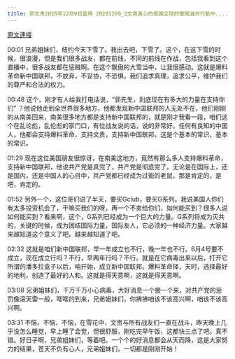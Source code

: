 ```yaml
---
title: 郭文贵2020年12月9日盖特 20201209_2文貴衷心的感謝全球的懲賊滅共行動中......辛苦的戰友們......
---
```


[原文連接](https://gnews.org/ThreadView/53479539)

00:01 兄弟姐妹们，纽约今天下雪了。我出去吧，下雪了。这个，在这下雪的时候，很浪漫，但是我们很多战友，都在前线，不同的前线在作战，包括我看到这个直播中，很多战友都在惩贼啊。在这个飘傲的大雪当中，让我很感动。这就是爆料革命新中国联邦，不放弃，不妥协，不恐惧，我们追求真理，追求公平，维护我们的尊严和合法的权力。


00:48 这个，刚才有人给我打电话说，“郭先生，到底现在有多大的力量在支持你们” ？他说他走到全世界很多地方，他都发现新中国联邦的人无处不在，他们刚刚的从南美回来，南美很多地方都是支持新中国联邦的，就是刚才我看一段，咱们这个在乱论彪，乱伦彪的家门口，有位战友说的话，说的非常好，任何有良知的中国人，他都会支持爆料革命，支持文贵，支持新中国联邦，这是个基本的常识，基本的常识。


01:29 现在这位美国朋友很惊讶，在南美这地方，竟然有那么多人支持爆料革命，支持新中国联邦，他说共产党是真完了，共产党是彻底完了。无论是在国际上，还是国内，还是中国人的心目中，共产党都已经成为过街的老鼠。那是肯定的，是吧，肯定的。


01:52 另外一个，这位哥们说了半天，要买Gclub，要买G系列。我说美国人你们有太多投资机会了，干嘛买我们的呀，再一个不卖给你们，如何能买到？很多人说如何能买到？看来啊，这个，G系列已经成为一个巨大的力量。G系列将成为灭共的，关键的时候，成为团结国际力量，国际友人，它必须的一种经济力量。大家越来越知道这个意义了吧。越来越知道了吧。


02:32 这就是咱们新中国联邦，早一年成立也不行，晚一年也不行。6月4号要不成立，现在成立行吗？不行，早两年行吗？不行。就是在它病毒出来以后，打开它所谓的潘多拉盒子以后，咱开始，成立新中国联邦。爆料革命择，天时，选择最好的地利，创造了最好的人和。这就是得天意啊，这就是得天意啊。


03:08 兄弟姐妹们，千万千万小心病毒，大好消息一个接一个来，对共产党的惩罚像滚天雷一般，哐哐的到来，兄弟姐妹们，你拂拂咱该不该高兴啊，咱该不该高兴啊。


03:31 不恼，不恼，不恼，在雪花中，文贵与所有战友们一直在战斗，昨天晚上几乎没怎么睡觉，早上睡了会觉，但很舒服，刚吃完早午饭，这都快三点了吧。真不错。好日子啊，兄弟姐妹们，等着吧。一个个的好消息都会从天而降，这是大家努力的结果，苍天不负有心人，兄弟姐妹们，一切都是刚刚开始！
